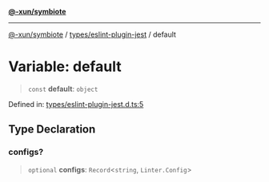 [**@-xun/symbiote**](../../../README.md)

***

[@-xun/symbiote](../../../README.md) / [types/eslint-plugin-jest](../README.md) / default

# Variable: default

> `const` **default**: `object`

Defined in: [types/eslint-plugin-jest.d.ts:5](https://github.com/Xunnamius/symbiote/blob/bf93fc6ee8086ef7d92447ad716f3811a334edee/types/eslint-plugin-jest.d.ts#L5)

## Type Declaration

### configs?

> `optional` **configs**: `Record`\<`string`, `Linter.Config`\>
